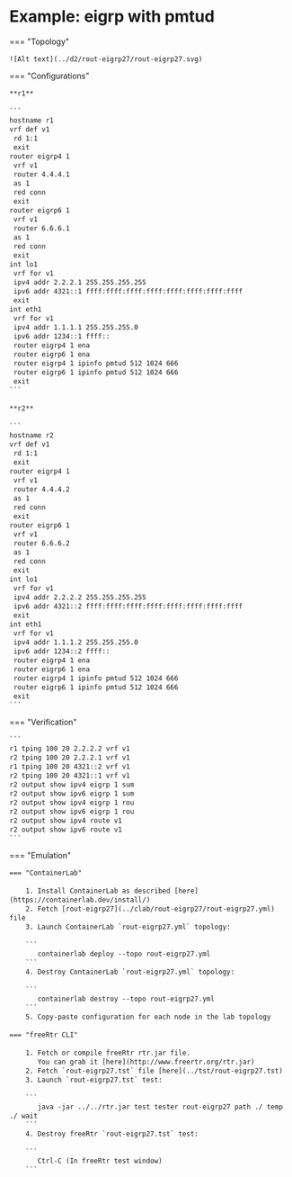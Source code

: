 # Example: eigrp with pmtud

=== "Topology"

    ![Alt text](../d2/rout-eigrp27/rout-eigrp27.svg)

=== "Configurations"

    **r1**

    ```
    hostname r1
    vrf def v1
     rd 1:1
     exit
    router eigrp4 1
     vrf v1
     router 4.4.4.1
     as 1
     red conn
     exit
    router eigrp6 1
     vrf v1
     router 6.6.6.1
     as 1
     red conn
     exit
    int lo1
     vrf for v1
     ipv4 addr 2.2.2.1 255.255.255.255
     ipv6 addr 4321::1 ffff:ffff:ffff:ffff:ffff:ffff:ffff:ffff
     exit
    int eth1
     vrf for v1
     ipv4 addr 1.1.1.1 255.255.255.0
     ipv6 addr 1234::1 ffff::
     router eigrp4 1 ena
     router eigrp6 1 ena
     router eigrp4 1 ipinfo pmtud 512 1024 666
     router eigrp6 1 ipinfo pmtud 512 1024 666
     exit
    ```

    **r2**

    ```
    hostname r2
    vrf def v1
     rd 1:1
     exit
    router eigrp4 1
     vrf v1
     router 4.4.4.2
     as 1
     red conn
     exit
    router eigrp6 1
     vrf v1
     router 6.6.6.2
     as 1
     red conn
     exit
    int lo1
     vrf for v1
     ipv4 addr 2.2.2.2 255.255.255.255
     ipv6 addr 4321::2 ffff:ffff:ffff:ffff:ffff:ffff:ffff:ffff
     exit
    int eth1
     vrf for v1
     ipv4 addr 1.1.1.2 255.255.255.0
     ipv6 addr 1234::2 ffff::
     router eigrp4 1 ena
     router eigrp6 1 ena
     router eigrp4 1 ipinfo pmtud 512 1024 666
     router eigrp6 1 ipinfo pmtud 512 1024 666
     exit
    ```

=== "Verification"

    ```
    r1 tping 100 20 2.2.2.2 vrf v1
    r2 tping 100 20 2.2.2.1 vrf v1
    r1 tping 100 20 4321::2 vrf v1
    r2 tping 100 20 4321::1 vrf v1
    r2 output show ipv4 eigrp 1 sum
    r2 output show ipv6 eigrp 1 sum
    r2 output show ipv4 eigrp 1 rou
    r2 output show ipv6 eigrp 1 rou
    r2 output show ipv4 route v1
    r2 output show ipv6 route v1
    ```

=== "Emulation"

    === "ContainerLab"

        1. Install ContainerLab as described [here](https://containerlab.dev/install/)  
        2. Fetch [rout-eigrp27](../clab/rout-eigrp27/rout-eigrp27.yml) file  
        3. Launch ContainerLab `rout-eigrp27.yml` topology:  

        ```
           containerlab deploy --topo rout-eigrp27.yml  
        ```
        4. Destroy ContainerLab `rout-eigrp27.yml` topology:  

        ```
           containerlab destroy --topo rout-eigrp27.yml  
        ```
        5. Copy-paste configuration for each node in the lab topology

    === "freeRtr CLI"

        1. Fetch or compile freeRtr rtr.jar file.  
           You can grab it [here](http://www.freertr.org/rtr.jar)  
        2. Fetch `rout-eigrp27.tst` file [here](../tst/rout-eigrp27.tst)  
        3. Launch `rout-eigrp27.tst` test:  

        ```
           java -jar ../../rtr.jar test tester rout-eigrp27 path ./ temp ./ wait
        ```
        4. Destroy freeRtr `rout-eigrp27.tst` test:  

        ```
           Ctrl-C (In freeRtr test window)
        ```

